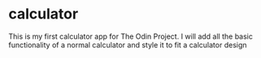 # calculator

This is my first calculator app for The Odin Project. I will add all the basic functionality of a normal calculator and style it to fit a calculator design